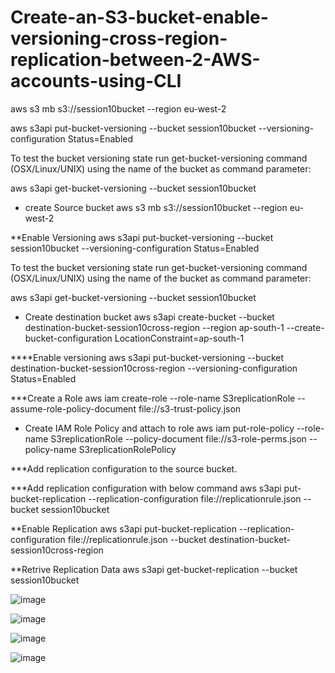 # Create-an-S3-bucket-enable-versioning-cross-region-replication-between-2-AWS-accounts-using-CLI

aws s3 mb s3://session10bucket --region eu-west-2

aws s3api put-bucket-versioning --bucket session10bucket --versioning-configuration Status=Enabled

To test the bucket versioning state run get-bucket-versioning command (OSX/Linux/UNIX) using the name of the bucket as command parameter:

aws s3api get-bucket-versioning --bucket  session10bucket

* create Source bucket
aws s3 mb s3://session10bucket --region eu-west-2

**Enable Versioning
aws s3api put-bucket-versioning --bucket session10bucket --versioning-configuration Status=Enabled

To test the bucket versioning state run get-bucket-versioning command (OSX/Linux/UNIX) using the name of the bucket as command parameter:

aws s3api get-bucket-versioning --bucket session10bucket

* Create destination bucket
aws s3api create-bucket --bucket destination-bucket-session10cross-region --region ap-south-1 --create-bucket-configuration LocationConstraint=ap-south-1

****Enable versioning
aws s3api put-bucket-versioning --bucket destination-bucket-session10cross-region --versioning-configuration Status=Enabled 

***Create a Role
aws iam create-role --role-name S3replicationRole --assume-role-policy-document file://s3-trust-policy.json

* Create IAM Role Policy and attach to role
aws iam put-role-policy --role-name S3replicationRole --policy-document file://s3-role-perms.json --policy-name S3replicationRolePolicy

***Add replication configuration to the source bucket.
          

***Add replication configuration with below command
aws s3api put-bucket-replication --replication-configuration file://replicationrule.json --bucket session10bucket 


**Enable Replication
aws s3api put-bucket-replication --replication-configuration file://replicationrule.json --bucket destination-bucket-session10cross-region

**Retrive Replication Data
aws s3api get-bucket-replication --bucket session10bucket

![image](https://user-images.githubusercontent.com/109040029/195968059-b2f70d56-db7a-4b51-a7bc-f670e2608d01.png)

![image](https://user-images.githubusercontent.com/109040029/195968068-ec0cf4d5-41e1-4078-8888-66234aae0543.png)

![image](https://user-images.githubusercontent.com/109040029/195968075-88737416-c1ab-40d5-bc09-26a0b8e8622e.png)

![image](https://user-images.githubusercontent.com/109040029/195968078-dca70199-a391-4b0b-b6ac-c87e4fa404f2.png)




